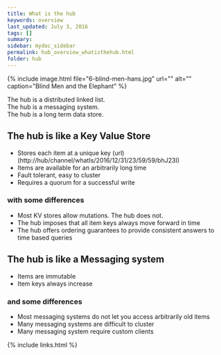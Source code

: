 ```yaml
---
title: What is the hub
keywords: overview
last_updated: July 3, 2016
tags: []
summary: 
sidebar: mydoc_sidebar
permalink: hub_overview_whatisthehub.html
folder: hub
---
```


{% include image.html file="6-blind-men-hans.jpg" url="" alt="" caption="Blind Men and the Elephant" %}

The hub is a distributed linked list.   
The hub is a messaging system.   
The hub is a long term data store.   

## The hub is like a Key Value Store 
* Stores each item at a unique key (url) (http://hub/channel/whatIs/2016/12/31/23/59/59/bhJ23I)
* Items are available for an arbitrarily long time
* Fault tolerant, easy to cluster
* Requires a quorum for a successful write 

###  with some differences 
* Most KV stores allow mutations.  The hub does not.
* The hub imposes that all item keys always move forward in time
* The hub offers ordering guarantees to provide consistent answers to time based queries
 
## The hub is like a Messaging system
* Items are immutable
* Item keys always increase

### and some differences
* Most messaging systems do not let you access arbitrarily old items
* Many messaging systems are difficult to cluster
* Many messaging system require custom clients


{% include links.html %}

